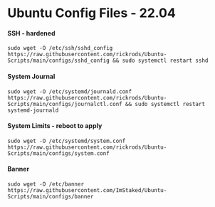 # Ubuntu Config Files - 22.04

#### SSH  - hardened   
```sudo wget -O /etc/ssh/sshd_config https://raw.githubusercontent.com/rickrods/Ubuntu-Scripts/main/configs/sshd_config && sudo systemctl restart sshd```

#### System Journal     
```sudo wget -O /etc/systemd/journald.conf https://raw.githubusercontent.com/rickrods/Ubuntu-Scripts/main/configs/journalctl.conf && sudo systemctl restart systemd-journald```

#### System Limits - reboot to apply  
```sudo wget -O /etc/systemd/system.conf https://raw.githubusercontent.com/rickrods/Ubuntu-Scripts/main/configs/system.conf```

#### Banner
```sudo wget -O /etc/banner https://raw.githubusercontent.com/ImStaked/Ubuntu-Scripts/main/configs/banner```
